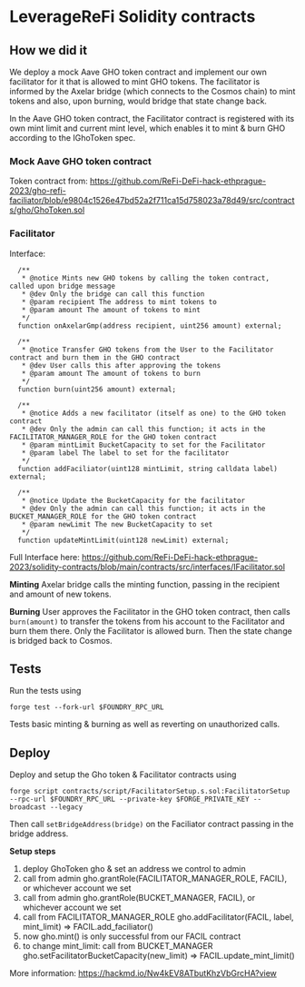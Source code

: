 # LeverageReFi Solidity contracts 

## How we did it
We deploy a mock Aave GHO token contract and implement our own facilitator for it that is allowed to mint GHO tokens. The facilitator is informed by the Axelar bridge (which connects to the Cosmos chain) to mint tokens and also, upon burning, would bridge that state change back. 

In the Aave GHO token contract, the Facilitator contract is registered with its own mint limit and current mint level, which enables it to mint & burn GHO according to the IGhoToken spec.  
### Mock Aave GHO token contract 
Token contract from: https://github.com/ReFi-DeFi-hack-ethprague-2023/gho-refi-faciliator/blob/e9804c1526e47bd52a2f711ca15d758023a78d49/src/contracts/gho/GhoToken.sol

### Facilitator 
Interface:
```solidity
  /**
   * @notice Mints new GHO tokens by calling the token contract, called upon bridge message
   * @dev Only the bridge can call this function
   * @param recipient The address to mint tokens to
   * @param amount The amount of tokens to mint
   */
  function onAxelarGmp(address recipient, uint256 amount) external;

  /**
   * @notice Transfer GHO tokens from the User to the Facilitator contract and burn them in the GHO contract
   * @dev User calls this after approving the tokens
   * @param amount The amount of tokens to burn
   */
  function burn(uint256 amount) external;

  /**
   * @notice Adds a new facilitator (itself as one) to the GHO token contract
   * @dev Only the admin can call this function; it acts in the FACILITATOR_MANAGER_ROLE for the GHO token contract
   * @param mintLimit BucketCapacity to set for the Facilitator
   * @param label The label to set for the facilitator
   */
  function addFaciliator(uint128 mintLimit, string calldata label) external;

  /**
   * @notice Update the BucketCapacity for the facilitator
   * @dev Only the admin can call this function; it acts in the BUCKET_MANAGER_ROLE for the GHO token contract
   * @param newLimit The new BucketCapacity to set
   */
  function updateMintLimit(uint128 newLimit) external;
```
Full Interface here: https://github.com/ReFi-DeFi-hack-ethprague-2023/solidity-contracts/blob/main/contracts/src/interfaces/IFacilitator.sol



**Minting**
Axelar bridge calls the minting function, passing in the recipient and amount of new tokens.

**Burning**
User approves the Facilitator in the GHO token contract, then calls ```burn(amount)``` to transfer the tokens from his account to the Facilitator and burn them there. Only the Facilitator is allowed burn. Then the state change is bridged back to Cosmos. 
 

## Tests
Run the tests using 

```forge test --fork-url $FOUNDRY_RPC_URL```

Tests basic minting & burning as well as reverting on unauthorized calls. 

## Deploy 
Deploy and setup the Gho token & Facilitator contracts using 

``` forge script contracts/script/FacilitatorSetup.s.sol:FacilitatorSetup  --rpc-url $FOUNDRY_RPC_URL --private-key $FORGE_PRIVATE_KEY --broadcast --legacy ```

Then call ```setBridgeAddress(bridge)``` on the Faciliator contract passing in the bridge address. 

**Setup steps**
1. deploy GhoToken gho & set an address we control to admin 
2. call from admin 
gho.grantRole(FACILITATOR_MANAGER_ROLE, FACIL), or whichever account we set 
3. call from admin 
gho.grantRole(BUCKET_MANAGER, FACIL), or whichever account we set 
4. call from FACILITATOR_MANAGER_ROLE 
gho.addFacilitator(FACIL, label, mint_limit) => FACIL.add_faciliator()
5. now gho.mint() is only successful from our FACIL contract 
6. to change mint_limit: call from BUCKET_MANAGER
gho.setFacilitatorBucketCapacity(new_limit) => FACIL.update_mint_limit()



More information: https://hackmd.io/Nw4kEV8ATbutKhzVbGrcHA?view
